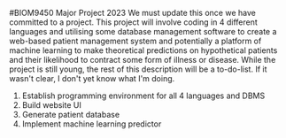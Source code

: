 #BIOM9450 Major Project 2023
We must update this once we have committed to a project.
This project will involve coding in 4 different languages and utilising some database management software to create a web-based patient management system and potentially a platform of machine learning to make theoretical predictions on hypothetical patients and their likelihood to contract some form of illness or disease.
While the project is still young, the rest of this description will be a to-do-list. If it wasn't clear, I don't yet know what I'm doing.

1. Establish programming environment for all 4 languages and DBMS
2. Build website UI
3. Generate patient database
4. Implement machine learning predictor

